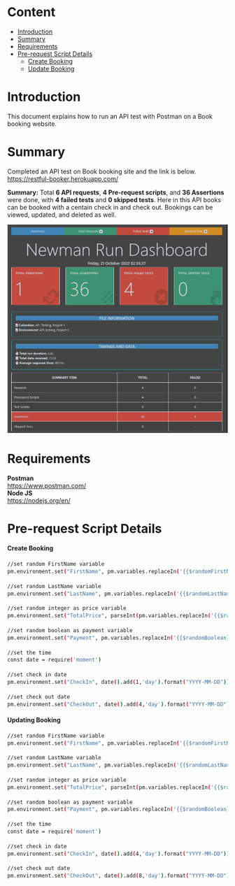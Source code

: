 # Content    
- [Introduction](https://github.com/Shahriar-1810/API-Testing-Projects#introduction)    
- [Summary](https://github.com/Shahriar-1810/API-Testing-Projects#summary)      
- [Requirements](https://github.com/Shahriar-1810/API-Testing-Projects#requirements)    
- [Pre-request Script Details](https://github.com/Shahriar-1810/API-Testing-Projects#Pre-request-Script-Details)
  - [Create Booking](https://github.com/Shahriar-1810/API-Testing-Projects#Create-booking)   
  - [Update Booking](https://github.com/Shahriar-1810/API-Testing-Projects#Update-booking)  

# Introduction
This document explains how to run an API test with Postman on a Book booking website.    

# Summary    
Completed an API test on Book booking site and the link is below.   
https://restful-booker.herokuapp.com/

**Summary:** Total **6 API requests**, **4 Pre-request scripts**, and **36 Assertions** were done, with **4 failed tests** and **0 skipped tests**.
Here in this API books can be booked with a centain check in and check out. Bookings can be viewed, updated, and deleted as well.

  
<p align="center">
  <img src="https://github.com/Shahriar-1810/API-Testing-Projects/blob/main/Project%201/Newman%20HTML%20Report/NewmanExtraa.png" />
</p>

# Requirements  
**Postman**   
https://www.postman.com/   
**Node JS**   
https://nodejs.org/en/   

# Pre-request Script Details   
#### Create Booking
```bash
//set random FirstName variable
pm.environment.set("FirstName", pm.variables.replaceIn('{{$randomFirstName}}'))

//set random LastName variable
pm.environment.set("LastName", pm.variables.replaceIn('{{$randomLastName}}'))

//set random integer as price variable
pm.environment.set("TotalPrice", parseInt(pm.variables.replaceIn('{{$randomInt}}')))

//set random boolean as payment variable
pm.environment.set("Payment", pm.variables.replaceIn('{{$randomBoolean}}'))

//set the time
const date = require('moment')

//set check in date
pm.environment.set("CheckIn", date().add(1,'day').format("YYYY-MM-DD"))

//set check out date
pm.environment.set("CheckOut", date().add(4,'day').format("YYYY-MM-DD"))
```

#### Updating Booking
```bash
//set random FirstName variable
pm.environment.set("FirstName", pm.variables.replaceIn('{{$randomFirstName}}'))

//set random LastName variable
pm.environment.set("LastName", pm.variables.replaceIn('{{$randomLastName}}'))

//set random integer as price variable
pm.environment.set("TotalPrice", parseInt(pm.variables.replaceIn('{{$randomInt}}')))

//set random boolean as payment variable
pm.environment.set("Payment", pm.variables.replaceIn('{{$randomBoolean}}'))

//set the time
const date = require('moment')

//set check in date
pm.environment.set("CheckIn", date().add(4,'day').format("YYYY-MM-DD"))

//set check out date
pm.environment.set("CheckOut", date().add(8,'day').format("YYYY-MM-DD"))
```
